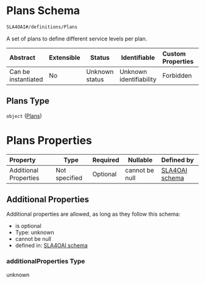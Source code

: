 # Plans Schema

```txt
SLA4OAI#/definitions/Plans
```

A set of plans to define different service levels per plan.


| Abstract            | Extensible | Status         | Identifiable            | Custom Properties | Additional Properties | Access Restrictions | Defined In                                                                    |
| :------------------ | ---------- | -------------- | ----------------------- | :---------------- | --------------------- | ------------------- | ----------------------------------------------------------------------------- |
| Can be instantiated | No         | Unknown status | Unknown identifiability | Forbidden         | Allowed               | none                | [SLA4OAI.schema.json\*](../SLA4OAI.schema.json "open original schema") |

## Plans Type

`object` ([Plans](sla4oai-definitions-plans.md))

# Plans Properties

| Property              | Type          | Required | Nullable       | Defined by                                                                                                               |
| :-------------------- | ------------- | -------- | -------------- | :----------------------------------------------------------------------------------------------------------------------- |
| Additional Properties | Not specified | Optional | cannot be null | [SLA4OAI schema](sla4oai-definitions-plans-additionalproperties.md "SLA4OAI#/definitions/Plans/additionalProperties") |

## Additional Properties

Additional properties are allowed, as long as they follow this schema:




-   is optional
-   Type: unknown
-   cannot be null
-   defined in: [SLA4OAI schema](sla4oai-definitions-plans-additionalproperties.md "SLA4OAI#/definitions/Plans/additionalProperties")

### additionalProperties Type

unknown
